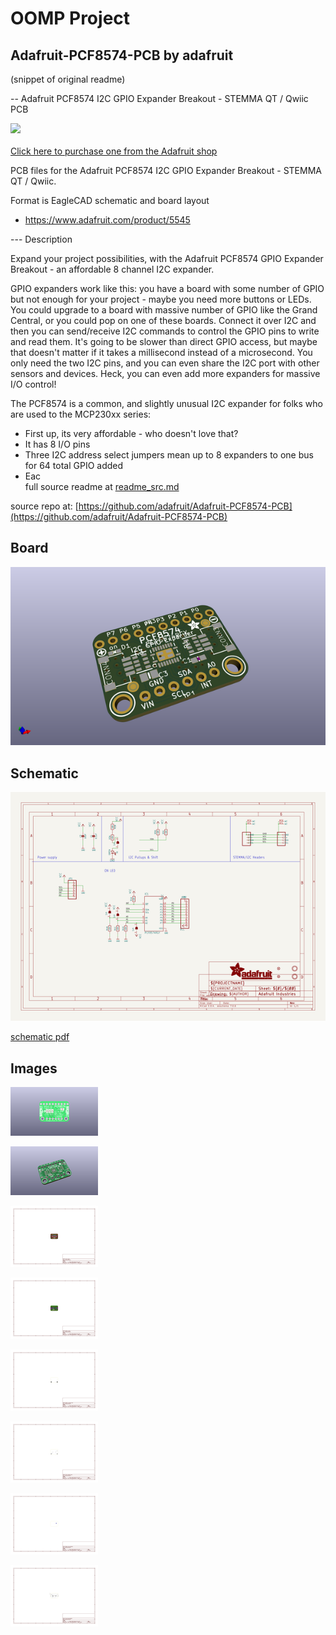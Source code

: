 # OOMP Project  
## Adafruit-PCF8574-PCB  by adafruit  
  
(snippet of original readme)  
  
-- Adafruit PCF8574 I2C GPIO Expander Breakout - STEMMA QT / Qwiic PCB  
  
<a href="http://www.adafruit.com/products/5545"><img src="assets/5545.jpg?raw=true" width="500px"><br/>  
Click here to purchase one from the Adafruit shop</a>  
  
PCB files for the Adafruit PCF8574 I2C GPIO Expander Breakout - STEMMA QT / Qwiic.   
  
Format is EagleCAD schematic and board layout  
* https://www.adafruit.com/product/5545  
  
--- Description  
  
Expand your project possibilities, with the Adafruit PCF8574 GPIO Expander Breakout - an affordable 8 channel I2C expander.  
  
GPIO expanders work like this: you have a board with some number of GPIO but not enough for your project - maybe you need more buttons or LEDs. You could upgrade to a board with massive number of GPIO like the Grand Central, or you could pop on one of these boards. Connect it over I2C and then you can send/receive I2C commands to control the GPIO pins to write and read them. It's going to be slower than direct GPIO access, but maybe that doesn't matter if it takes a millisecond instead of a microsecond. You only need the two I2C pins, and you can even share the I2C port with other sensors and devices. Heck, you can even add more expanders for massive I/O control!  
  
The PCF8574 is a common, and slightly unusual I2C expander for folks who are used to the MCP230xx series:  
  
* First up, its very affordable - who doesn't love that?  
* It has 8 I/O pins  
* Three I2C address select jumpers mean up to 8 expanders to one bus for 64 total GPIO added  
* Eac  
  full source readme at [readme_src.md](readme_src.md)  
  
source repo at: [https://github.com/adafruit/Adafruit-PCF8574-PCB](https://github.com/adafruit/Adafruit-PCF8574-PCB)  
## Board  
  
[![working_3d.png](working_3d_600.png)](working_3d.png)  
## Schematic  
  
[![working_schematic.png](working_schematic_600.png)](working_schematic.png)  
  
[schematic pdf](working_schematic.pdf)  
## Images  
  
[![working_3D_bottom.png](working_3D_bottom_140.png)](working_3D_bottom.png)  
  
[![working_3D_top.png](working_3D_top_140.png)](working_3D_top.png)  
  
[![working_assembly_page_01.png](working_assembly_page_01_140.png)](working_assembly_page_01.png)  
  
[![working_assembly_page_02.png](working_assembly_page_02_140.png)](working_assembly_page_02.png)  
  
[![working_assembly_page_03.png](working_assembly_page_03_140.png)](working_assembly_page_03.png)  
  
[![working_assembly_page_04.png](working_assembly_page_04_140.png)](working_assembly_page_04.png)  
  
[![working_assembly_page_05.png](working_assembly_page_05_140.png)](working_assembly_page_05.png)  
  
[![working_assembly_page_06.png](working_assembly_page_06_140.png)](working_assembly_page_06.png)  

